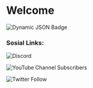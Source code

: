 # Welcome
![Dynamic JSON Badge](https://img.shields.io/badge/dynamic/json?url=https%3A%2F%2Fapi.chucknorris.io%2Fjokes%2Frandom%3Fcategory%3Ddev&query=%24.value&label=Did%20you%20know%20that)


### Sosial Links:
![Discord](https://img.shields.io/discord/834777903203352649?logo=discord&label=OrbitalTeapot&cacheSeconds=https%3A%2F%2Fdiscord.gg%2FDdywQneGqG)

![YouTube Channel Subscribers](https://img.shields.io/youtube/channel/subscribers/UCLpOfbvfWz4qtbebfYTmShg?style=sosial&logo=youtube&label=OrbitalTeapot)

![Twitter Follow](https://img.shields.io/twitter/follow/recursionloop?label=OrbitalTeapot&style=plasic&logo=twitter)

